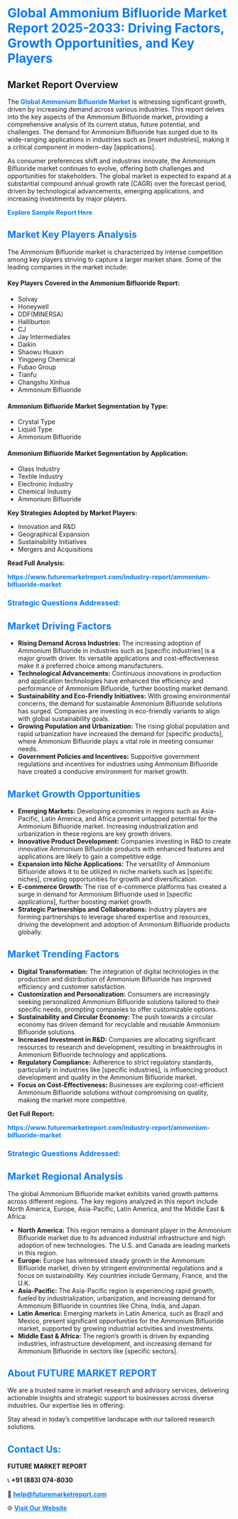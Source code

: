 <h1 style="color: #007BFF;">Global Ammonium Bifluoride Market Report 2025-2033: Driving Factors, Growth Opportunities, and Key Players</h1>

<section id="overview">
<h2>Market Report Overview</h2>
<p>The <a href="https://www.futuremarketreport.com/industry-report/ammonium-bifluoride-market" style="color: #007BFF; text-decoration: none;"><strong>Global Ammonium Bifluoride Market</strong></a> is witnessing significant growth, driven by increasing demand across various industries. This report delves into the key aspects of the Ammonium Bifluoride market, providing a comprehensive analysis of its current status, future potential, and challenges. The demand for Ammonium Bifluoride has surged due to its wide-ranging applications in industries such as [insert industries], making it a critical component in modern-day [applications].</p>
<p>As consumer preferences shift and industries innovate, the Ammonium Bifluoride market continues to evolve, offering both challenges and opportunities for stakeholders. The global market is expected to expand at a substantial compound annual growth rate (CAGR) over the forecast period, driven by technological advancements, emerging applications, and increasing investments by major players.</p>
</section>

<section id="overview">
<p><a href="https://www.futuremarketreport.com/request-sample/reportId=86008" style="color: #007BFF; text-decoration: none;"><strong>Explore Sample Report Here</strong></a></p>
</section>

<section id="key-players">
<h2 style="color: #007BFF;">Market Key Players Analysis</h2>
<p>The Ammonium Bifluoride market is characterized by intense competition among key players striving to capture a larger market share. Some of the leading companies in the market include:</p>
<h4>Key Players Covered in the Ammonium Bifluoride Report:</h4>
<ul><li>Solvay</li><li>Honeywell</li><li>DDF(MINERSA)</li><li>Halliburton</li><li>CJ</li><li>Jay Intermediates</li><li>Daikin</li><li>Shaowu Huaxin</li><li>Yingpeng Chemical</li><li>Fubao Group</li><li>Tianfu</li><li>Changshu Xinhua</li><li>Ammonium Bifluoride</li></ul>
<h4>Ammonium Bifluoride Market Segmentation by Type:</h4>
<ul><li>Crystal Type</li><li>Liquid Type</li><li>Ammonium Bifluoride</li></ul>

<h4>Ammonium Bifluoride Market Segmentation by Application:</h4>
<ul><li>Glass Industry</li><li>Textile Industry</li><li>Electronic Industry</li><li>Chemical Industry</li><li>Ammonium Bifluoride</li></ul>
<p><strong>Key Strategies Adopted by Market Players:</strong></p>
<ul>
<li>Innovation and R&D</li>
<li>Geographical Expansion</li>
<li>Sustainability Initiatives</li>
<li>Mergers and Acquisitions</li>
</ul>
</section>

<section>
<p><strong>Read Full Analysis: </strong></p><a href="https://www.futuremarketreport.com/industry-report/ammonium-bifluoride-market" style="color: #007BFF; text-decoration: none;"><strong>https://www.futuremarketreport.com/industry-report/ammonium-bifluoride-market</strong></a>
<h3 style="color: #007BFF;">Strategic Questions Addressed:</h3>
</section>

<section id="driving-factors">
<h2 style="color: #007BFF;">Market Driving Factors</h2>
<ul>
<li><strong>Rising Demand Across Industries:</strong> The increasing adoption of Ammonium Bifluoride in industries such as [specific industries] is a major growth driver. Its versatile applications and cost-effectiveness make it a preferred choice among manufacturers.</li>
<li><strong>Technological Advancements:</strong> Continuous innovations in production and application technologies have enhanced the efficiency and performance of Ammonium Bifluoride, further boosting market demand.</li>
<li><strong>Sustainability and Eco-Friendly Initiatives:</strong> With growing environmental concerns, the demand for sustainable Ammonium Bifluoride solutions has surged. Companies are investing in eco-friendly variants to align with global sustainability goals.</li>
<li><strong>Growing Population and Urbanization:</strong> The rising global population and rapid urbanization have increased the demand for [specific products], where Ammonium Bifluoride plays a vital role in meeting consumer needs.</li>
<li><strong>Government Policies and Incentives:</strong> Supportive government regulations and incentives for industries using Ammonium Bifluoride have created a conducive environment for market growth.</li>
</ul>
</section>

<section id="growth-opportunities">
<h2 style="color: #007BFF;">Market Growth Opportunities</h2>
<ul>
<li><strong>Emerging Markets:</strong> Developing economies in regions such as Asia-Pacific, Latin America, and Africa present untapped potential for the Ammonium Bifluoride market. Increasing industrialization and urbanization in these regions are key growth drivers.</li>
<li><strong>Innovative Product Development:</strong> Companies investing in R&D to create innovative Ammonium Bifluoride products with enhanced features and applications are likely to gain a competitive edge.</li>
<li><strong>Expansion into Niche Applications:</strong> The versatility of Ammonium Bifluoride allows it to be utilized in niche markets such as [specific niches], creating opportunities for growth and diversification.</li>
<li><strong>E-commerce Growth:</strong> The rise of e-commerce platforms has created a surge in demand for Ammonium Bifluoride used in [specific applications], further boosting market growth.</li>
<li><strong>Strategic Partnerships and Collaborations:</strong> Industry players are forming partnerships to leverage shared expertise and resources, driving the development and adoption of Ammonium Bifluoride products globally.</li>
</ul>
</section>

<section id="trending-factors">
<h2 style="color: #007BFF;">Market Trending Factors</h2>
<ul>
<li><strong>Digital Transformation:</strong> The integration of digital technologies in the production and distribution of Ammonium Bifluoride has improved efficiency and customer satisfaction.</li>
<li><strong>Customization and Personalization:</strong> Consumers are increasingly seeking personalized Ammonium Bifluoride solutions tailored to their specific needs, prompting companies to offer customizable options.</li>
<li><strong>Sustainability and Circular Economy:</strong> The push towards a circular economy has driven demand for recyclable and reusable Ammonium Bifluoride solutions.</li>
<li><strong>Increased Investment in R&D:</strong> Companies are allocating significant resources to research and development, resulting in breakthroughs in Ammonium Bifluoride technology and applications.</li>
<li><strong>Regulatory Compliance:</strong> Adherence to strict regulatory standards, particularly in industries like [specific industries], is influencing product development and quality in the Ammonium Bifluoride market.</li>
<li><strong>Focus on Cost-Effectiveness:</strong> Businesses are exploring cost-efficient Ammonium Bifluoride solutions without compromising on quality, making the market more competitive.</li>
</ul>
</section>

<section>
<p><strong>Get Full Report: </strong></p><a href="https://www.futuremarketreport.com/industry-report/ammonium-bifluoride-market" style="color: #007BFF; text-decoration: none;"><strong>https://www.futuremarketreport.com/industry-report/ammonium-bifluoride-market</strong></a>
<h3 style="color: #007BFF;">Strategic Questions Addressed:</h3>
</section>


<section id="regional-analysis">
<h2 style="color: #007BFF;">Market Regional Analysis</h2>
<p>The global Ammonium Bifluoride market exhibits varied growth patterns across different regions. The key regions analyzed in this report include North America, Europe, Asia-Pacific, Latin America, and the Middle East & Africa:</p>
<ul>
<li><strong>North America:</strong> This region remains a dominant player in the Ammonium Bifluoride market due to its advanced industrial infrastructure and high adoption of new technologies. The U.S. and Canada are leading markets in this region.</li>
<li><strong>Europe:</strong> Europe has witnessed steady growth in the Ammonium Bifluoride market, driven by stringent environmental regulations and a focus on sustainability. Key countries include Germany, France, and the U.K.</li>
<li><strong>Asia-Pacific:</strong> The Asia-Pacific region is experiencing rapid growth, fueled by industrialization, urbanization, and increasing demand for Ammonium Bifluoride in countries like China, India, and Japan.</li>
<li><strong>Latin America:</strong> Emerging markets in Latin America, such as Brazil and Mexico, present significant opportunities for the Ammonium Bifluoride market, supported by growing industrial activities and investments.</li>
<li><strong>Middle East & Africa:</strong> The region’s growth is driven by expanding industries, infrastructure development, and increasing demand for Ammonium Bifluoride in sectors like [specific sectors].</li>
</ul>
</section>

<footer>
<h2 style="color: #007BFF;">About FUTURE MARKET REPORT</h2>
<p>We are a trusted name in market research and advisory services, delivering actionable insights and strategic support to businesses across diverse industries. Our expertise lies in offering:</p>

<p>Stay ahead in today’s competitive landscape with our tailored research solutions.</p>

<h2 style="color: #007BFF;">Contact Us:</h2>
<p><strong>FUTURE MARKET REPORT</strong></p>
<p>📞 <strong>+91 (883) 074-8030</strong></p>
<p>📧 <strong><a href="mailto:help@futuremarketreport.com" style="color: #007BFF;">help@futuremarketreport.com</a></strong></p>
<p>🌐 <strong><a href="https://www.futuremarketreport.com/" style="color: #007BFF;">Visit Our Website</a></strong></p>
</footer>
